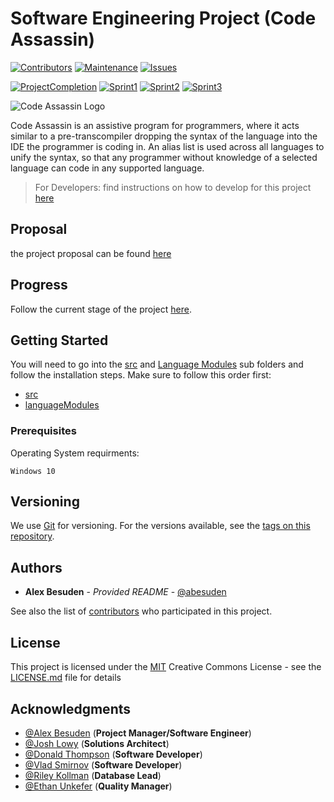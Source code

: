 # Software Engineering Project (**Code Assassin**)

[![Contributors](https://img.shields.io/badge/Contributors-6-brightgreen.svg)](https://github.com/abesuden/software-engineering/contributors)
[![Maintenance](https://img.shields.io/badge/Maintained-yes-brightgreen.svg)](https://github.com/abesuden/software-engineering/graphs/commit-activity)
[![Issues](https://img.shields.io/badge/Issues-0-1abc9c.svg)](https://github.com/abesuden/software-engineering/issues)

[![ProjectCompletion](https://img.shields.io/badge/ProjectCompletion-45%25-yellow.svg)](https://github.com/abesuden/software-engineering)
[![Sprint1](https://img.shields.io/badge/Sprint1-90%25-lightgreen.svg)](https://github.com/Abesuden/Software-Engineering/projects/1)
[![Sprint2](https://img.shields.io/badge/Sprint2-15%25-yellow.svg)](https://github.com/Abesuden/Software-Engineering/projects/1)
[![Sprint3](https://img.shields.io/badge/Sprint2-0%25-lightgrey.svg)](https://github.com/Abesuden/Software-Engineering/projects/1)

![Code Assassin Logo](https://github.com/Abesuden/Software-Engineering/blob/master/img/logo.png)

Code Assassin is an assistive program for programmers, where it acts similar to a pre-transcompiler dropping the syntax of the language into the IDE the programmer is coding in. An alias list is used across all languages to unify the syntax, so that any programmer without knowledge of a selected language can code in any supported language.

> For Developers: find instructions on how to develop for this project [here](https://github.com/Abesuden/Software-Engineering/blob/master/doc/developmentDocumentation.md)

## Proposal

the project proposal can be found [here](https://github.com/Abesuden/Software-Engineering/blob/master/doc/projectProposal.md)

## Progress

Follow the current stage of the project [here](https://github.com/Abesuden/Software-Engineering/projects/1).

## Getting Started

You will need to go into the [src](https://github.com/Abesuden/Software-Engineering/tree/master/src) and [Language Modules](https://github.com/Abesuden/Software-Engineering/tree/master/languageModules) sub folders and follow the installation steps. Make sure to follow this order first:
* [src](https://github.com/Abesuden/Software-Engineering/tree/master/src)
* [languageModules](https://github.com/Abesuden/Software-Engineering/tree/master/languageModules)

### Prerequisites

Operating System requirments:

```
Windows 10
```

## Versioning

We use [Git](https://git-scm.com/doc) for versioning. For the versions available, see the [tags on this repository](https://github.com/software-engineering/tags).

## Authors

* **Alex Besuden** - *Provided README* - [@abesuden](https://github.com/abesuden)

See also the list of [contributors](https://github.com/abesuden/software-engineering/contributors) who participated in this project.

## License

This project is licensed under the [MIT](LICENSE.md) Creative Commons License - see the [LICENSE.md](LICENSE.md) file for details

## Acknowledgments

* [@Alex Besuden](https://github.com/abesuden) (**Project Manager/Software Engineer**)
* [@Josh Lowy](https://github.com/DLJ42) (**Solutions Architect**)
* [@Donald Thompson](https://github.com/dthompsonii) (**Software Developer**)
* [@Vlad Smirnov](https://github.com/Pr0vlad) (**Software Developer**)
* [@Riley Kollman](https://github.com/kr-1) (**Database Lead**)
* [@Ethan Unkefer](https://github.com/eunkefer) (**Quality Manager**)
